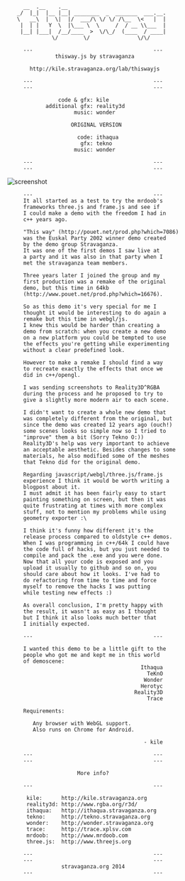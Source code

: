          __  .__    .__ 
       _/  |_|  |__ |__| ________  _  _______  ___.__.
       \   __\  |  \|  |/  ___/\ \/ \/ /\__  \<   |  |
        |  | |   Y  \  |\___ \  \     /  / __ \\___  |
        |__| |___|  /__/____  >  \/\_/  (____  / ____|
                  \/        \/               \/\/     
     
         ---                                      ---
                   thisway.js by stravaganza

           http://kile.stravaganza.org/lab/thiswayjs

         ---                                      ---
         ---                                      ---

                    code & gfx: kile
                additional gfx: reality3d
                         music: wonder

                        ORIGINAL VERSION

                          code: ithaqua
                           gfx: tekno
                         music: wonder

         ---                                      ---
         ---                                      ---

![screenshot](http://content.pouet.net/files/screenshots/00062/00062440.jpg)

         ---                                      ---
         It all started as a test to try the mrdoob's 
         frameworks three.js and frame.js and see if 
         I could make a demo with the freedom I had in 
         c++ years ago.

         "This way" (http://pouet.net/prod.php?which=7086) 
         was the Euskal Party 2002 winner demo created 
         by the demo group Stravaganza.
         It was one of the first demos I saw live at 
         a party and it was also in that party when I 
         met the stravaganza team members.

         Three years later I joined the group and my 
         first production was a remake of the original 
         demo, but this time in 64kb
         (http://www.pouet.net/prod.php?which=16676).

         So as this demo it's very special for me I 
         thought it would be interesting to do again a 
         remake but this time in webgl/js.
         I knew this would be harder than creating a 
         demo from scratch: when you create a new demo 
         on a new platform you could be tempted to use 
         the effects you're getting while experimenting 
         without a clear predefined look.

         However to make a remake I should find a way 
         to recreate exactly the effects that once we 
         did in c++/opengl.

         I was sending screenshots to Reality3D^RGBA 
         during the process and he proposed to try to 
         give a slightly more modern air to each scene.

         I didn't want to create a whole new demo that 
         was completely different from the original, but 
         since the demo was created 12 years ago (ouch!) 
         some scenes looks so simple now so I tried to 
         "improve" them a bit (Sorry Tekno O:))
         Reality3D's help was very important to achieve 
         an acceptable aesthetic. Besides changes to some 
         materials, he also modified some of the meshes 
         that Tekno did for the original demo.

         Regarding javascript/webgl/three.js/frame.js 
         experience I think it would be worth writing a 
         blogpost about it. 
         I must admit it has been fairly easy to start 
         painting something on screen, but then it was 
         quite frustrating at times with more complex 
         stuff, not to mention my problems while using 
         geometry exporter :\

         I think it's funny how different it's the 
         release process compared to oldstyle c++ demos.
         When I was programming in c++/64k I could have 
         the code full of hacks, but you just needed to 
         compile and pack the .exe and you were done.
         Now that all your code is exposed and you 
         upload it usually to github and so on, you 
         should care about how it looks. I've had to 
         do refactoring from time to time and force 
         myself to remove the hacks I was putting 
         while testing new effects :)

         As overall conclusion, I'm pretty happy with 
         the result, it wasn't as easy as I thought 
         but I think it also looks much better that 
         I initially expected.

         ---                                      ---

         I wanted this demo to be a little gift to the 
         people who got me and kept me in this world 
         of demoscene: 
                                              Ithaqua
                                                TeKnO
                                               Wonder
                                              Herotyc
                                            Reality3D
                                                Trace

         Requirements:

            Any browser with WebGL support.
            Also runs on Chrome for Android.

                                               - kile

         ---                                      ---
         ---                                      ---

                          More info?

         ---                                      ---

          kile:      http://kile.stravaganza.org
          reality3d: http://www.rgba.org/r3d/
          ithaqua:   http://ithaqua.stravaganza.org
          tekno:     http://tekno.stravaganza.org
          wonder:    http://wonder.stravaganza.org
          trace:     http://trace.xplsv.com
          mrdoob:    http://www.mrdoob.com
          three.js:  http://www.threejs.org

         ---                                      ---
         ---                                      ---
                     stravaganza.org 2014
         ---                                      ---
